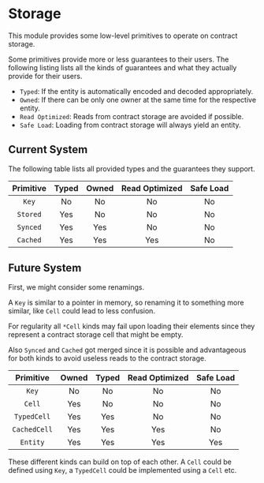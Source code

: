 # Storage

This module provides some low-level primitives to operate on contract storage.

Some primitives provide more or less guarantees to their users.
The following listing lists all the kinds of guarantees and what they actually provide for their users.

- `Typed`: If the entity is automatically encoded and decoded appropriately.
- `Owned`: If there can be only one owner at the same time for the respective entity.
- `Read Optimized`: Reads from contract storage are avoided if possible.
- `Safe Load`: Loading from contract storage will always yield an entity.

## Current System

The following table lists all provided types and the guarantees they support.

| Primitive | Typed | Owned | Read Optimized | Safe Load |
|:---------:|:-----:|:-----:|:--------------:|:---------:|
| `Key`     | No    | No    | No             | No        |
| `Stored`  | Yes   | No    | No             | No        |
| `Synced`  | Yes   | Yes   | No             | No        |
| `Cached`  | Yes   | Yes   | Yes            | No        |

## Future System

First, we might consider some renamings.

A `Key` is similar to a pointer in memory, so renaming it to something
more similar, like `Cell` could lead to less confusion.

For regularity all `*Cell` kinds may fail upon loading their elements
since they represent a contract storage cell that might be empty.

Also `Synced` and `Cached` got merged since it is possible and advantageous
for both kinds to avoid useless reads to the contract storage.

| Primitive    | Owned | Typed | Read Optimized | Safe Load |
|:------------:|:-----:|:-----:|:--------------:|:---------:|
| `Key`        | No    | No    | No             | No        |
| `Cell`       | Yes   | No    | No             | No        |
| `TypedCell`  | Yes   | Yes   | No             | No        |
| `CachedCell` | Yes   | Yes   | Yes            | No        |
| `Entity`     | Yes   | Yes   | Yes            | Yes       |

These different kinds can build on top of each other.
A `Cell` could be defined using `Key`, a `TypedCell` could be implemented using a `Cell` etc.
